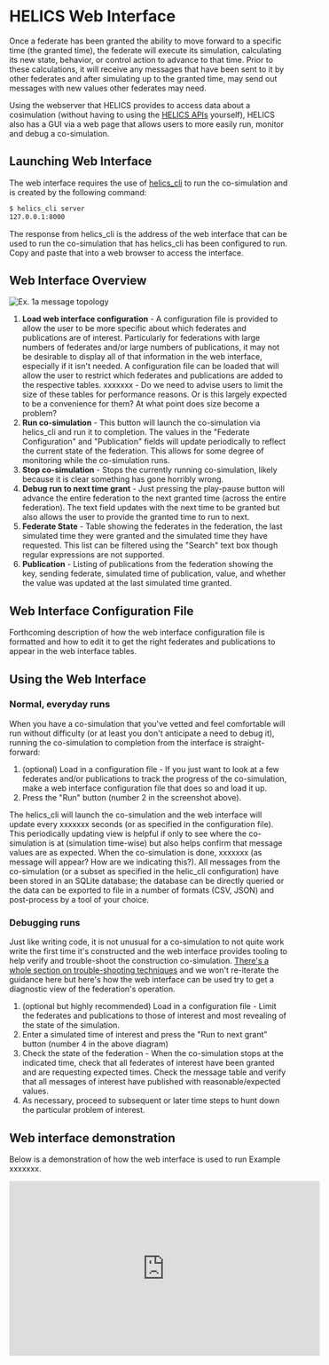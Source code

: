 # HELICS Web Interface

Once a federate has been granted the ability to move forward to a specific time (the granted time), the federate will execute its simulation, calculating its new state, behavior, or control action to advance to that time. Prior to these calculations, it will receive any messages that have been sent to it by other federates and after simulating up to the granted time, may send out messages with new values other federates may need.

Using the webserver that HELICS provides to access data about a cosimulation (without having to using the [HELICS APIs](file:///Users/hard312/source/HELICS-src/docs/doxygen/index.html) yourself), HELICS also has a GUI via a web page that allows users to more easily run, monitor and debug a co-simulation.

## Launching Web Interface

The web interface requires the use of [helics_cli](./helics_cli.md) to run the co-simulation and is created by the following command:

```sh
$ helics_cli server
127.0.0.1:8000
```

The response from helics_cli is the address of the web interface that can be used to run the co-simulation that has helics_cli has been configured to run. Copy and paste that into a web browser to access the interface.

## Web Interface Overview

![Ex. 1a message topology](../img/web_interface_overview.png)

1. **Load web interface configuration** - A configuration file is provided to allow the user to be more specific about which federates and publications are of interest. Particularly for federations with large numbers of federates and/or large numbers of publications, it may not be desirable to display all of that information in the web interface, especially if it isn't needed. A configuration file can be loaded that will allow the user to restrict which federates and publications are added to the respective tables. xxxxxxx - Do we need to advise users to limit the size of these tables for performance reasons. Or is this largely expected to be a convenience for them? At what point does size become a problem?
2. **Run co-simulation** - This button will launch the co-simulation via helics_cli and run it to completion. The values in the "Federate Configuration" and "Publication" fields will update periodically to reflect the current state of the federation. This allows for some degree of monitoring while the co-simulation runs.
3. **Stop co-simulation** - Stops the currently running co-simulation, likely because it is clear something has gone horribly wrong.
4. **Debug run to next time grant** - Just pressing the play-pause button will advance the entire federation to the next granted time (across the entire federation). The text field updates with the next time to be granted but also allows the user to provide the granted time to run to next.
5. **Federate State** - Table showing the federates in the federation, the last simulated time they were granted and the simulated time they have requested. This list can be filtered using the "Search" text box though regular expressions are not supported.
6. **Publication** - Listing of publications from the federation showing the key, sending federate, simulated time of publication, value, and whether the value was updated at the last simulated time granted.

## Web Interface Configuration File

Forthcoming description of how the web interface configuration file is formatted and how to edit it to get the right federates and publications to appear in the web interface tables.

## Using the Web Interface

### Normal, everyday runs

When you have a co-simulation that you've vetted and feel comfortable will run without difficulty (or at least you don't anticipate a need to debug it), running the co-simulation to completion from the interface is straight-forward:

1. (optional) Load in a configuration file - If you just want to look at a few federates and/or publications to track the progress of the co-simulation, make a web interface configuration file that does so and load it up.
2. Press the "Run" button (number 2 in the screenshot above).

The helics_cli will launch the co-simulation and the web interface will update every xxxxxxx seconds (or as specified in the configuration file). This periodically updating view is helpful if only to see where the co-simulation is at (simulation time-wise) but also helps confirm that message values are as expected. When the co-simulation is done, xxxxxxx (as message will appear? How are we indicating this?). All messages from the co-simulation (or a subset as specified in the helic_cli configuration) have been stored in an SQLite database; the database can be directly queried or the data can be exported to file in a number of formats (CSV, JSON) and post-process by a tool of your choice.

### Debugging runs

Just like writing code, it is not unusual for a co-simulation to not quite work write the first time it's constructed and the web interface provides tooling to help verify and trouble-shoot the construction co-simulation. [There's a whole section on trouble-shooting techniques](../troubleshooting.md) and we won't re-iterate the guidance here but here's how the web interface can be used try to get a diagnostic view of the federation's operation.

1. (optional but highly recommended) Load in a configuration file - Limit the federates and publications to those of interest and most revealing of the state of the simulation.
2. Enter a simulated time of interest and press the "Run to next grant" button (number 4 in the above diagram)
3. Check the state of the federation - When the co-simulation stops at the indicated time, check that all federates of interest have been granted and are requesting expected times. Check the message table and verify that all messages of interest have published with reasonable/expected values.
4. As necessary, proceed to subsequent or later time steps to hunt down the particular problem of interest.

## Web interface demonstration

Below is a demonstration of how the web interface is used to run Example xxxxxxx.

<iframe width="560" height="315" src="https://www.youtube.com/embed/7-THWaRNcQw" frameborder="0" allow="accelerometer; autoplay; encrypted-media; gyroscope; picture-in-picture" allowfullscreen></iframe>
